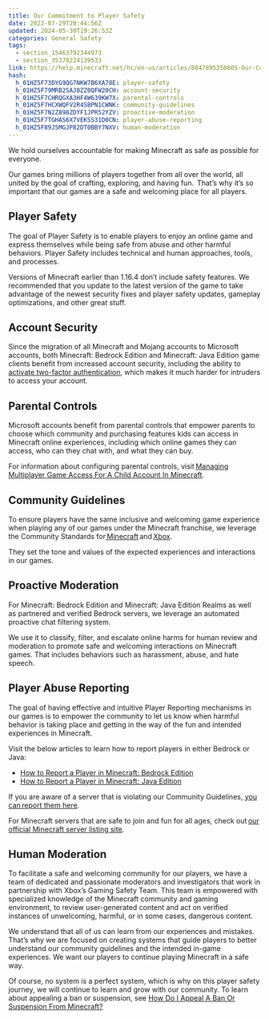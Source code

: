 ```yaml
---
title: Our Commitment to Player Safety
date: 2022-07-29T20:44:56Z
updated: 2024-05-30T19:26:53Z
categories: General Safety
tags:
  - section_15463792344973
  - section_35378224139533
link: https://help.minecraft.net/hc/en-us/articles/8047895358605-Our-Commitment-to-Player-Safety
hash:
  h_01HZ5F73DYG9QG7NKW7B6XA78E: player-safety
  h_01HZ5F79MRB2SAJ8ZZ0QFW20CH: account-security
  h_01HZ5F7CHRQGXA3HF4W639KW7X: parental-controls
  h_01HZ5F7HCXWQFV2R4SBPN1CWNK: community-guidelines
  h_01HZ5F7N2Z898ZDYF1JPR52YZV: proactive-moderation
  h_01HZ5F7TGHAS6X7VEKSS31D0CN: player-abuse-reporting
  h_01HZ5F89J5MGJP82DT0BBY7NXV: human-moderation
---
```


We hold ourselves accountable for making Minecraft as safe as possible for everyone.

Our games bring millions of players together from all over the world, all united by the goal of crafting, exploring, and having fun.  That’s why it’s so important that our games are a safe and welcoming place for all players.

## Player Safety

The goal of Player Safety is to enable players to enjoy an online game and express themselves while being safe from abuse and other harmful behaviors. Player Safety includes technical and human approaches, tools, and processes.

Versions of Minecraft earlier than 1.16.4 don’t include safety features. We recommended that you update to the latest version of the game to take advantage of the newest security fixes and player safety updates, gameplay optimizations, and other great stuff.

## Account Security

Since the migration of all Minecraft and Mojang accounts to Microsoft accounts, both Minecraft: Bedrock Edition and Minecraft: Java Edition game clients benefit from increased account security, including the ability to [activate two-factor authentication](https://support.microsoft.com/en-us/account-billing/how-to-use-two-step-verification-with-your-microsoft-account-c7910146-672f-01e9-50a0-93b4585e7eb4), which makes it much harder for intruders to access your account.

## Parental Controls

Microsoft accounts benefit from parental controls that empower parents to choose which community and purchasing features kids can access in Minecraft online experiences, including which online games they can access, who can they chat with, and what they can buy.

For information about configuring parental controls, visit [Managing Multiplayer Game Access For A Child Account In Minecraft](../Account-Settings/Managing-Multiplayer-Game-Access-for-a-Child-Account-in-Minecraft.md).

## Community Guidelines

To ensure players have the same inclusive and welcoming game experience when playing any of our games under the Minecraft franchise, we leverage the Community Standards for[ Minecraft](https://www.minecraft.net/en-us/community-standards) and [Xbox](https://www.xbox.com/en-CA/legal/community-standards).

They set the tone and values of the expected experiences and interactions in our games.

## Proactive Moderation

For Minecraft: Bedrock Edition and Minecraft: Java Edition Realms as well as partnered and verified Bedrock servers, we leverage an automated proactive chat filtering system.

We use it to classify, filter, and escalate online harms for human review and moderation to promote safe and welcoming interactions on Minecraft games. That includes behaviors such as harassment, abuse, and hate speech.

## Player Abuse Reporting

The goal of having effective and intuitive Player Reporting mechanisms in our games is to empower the community to let us know when harmful behavior is taking place and getting in the way of the fun and intended experiences in Minecraft.

Visit the below articles to learn how to report players in either Bedrock or Java:

- [How to Report a Player in Minecraft: Bedrock Edition](../Player-Reporting-Bans/How-to-Report-a-Player-in-Minecraft-Bedrock-Edition.md)
- [How to Report a Player in Minecraft: Java Edition](../Player-Reporting-Bans/How-to-Report-a-Player-in-Minecraft-Java-Edition.md)

If you are aware of a server that is violating our Community Guidelines, [you can report them here](http://aka.ms/mce-reportserver).

For Minecraft servers that are safe to join and fun for all ages, check out [our official Minecraft server listing site](https://findmcserver.com/).

## Human Moderation

To facilitate a safe and welcoming community for our players, we have a team of dedicated and passionate moderators and investigators that work in partnership with Xbox’s Gaming Safety Team. This team is empowered with specialized knowledge of the Minecraft community and gaming environment, to review user-generated content and act on verified instances of unwelcoming, harmful, or in some cases, dangerous content.

We understand that all of us can learn from our experiences and mistakes. That’s why we are focused on creating systems that guide players to better understand our community guidelines and the intended in-game experiences. We want our players to continue playing Minecraft in a safe way.

Of course, no system is a perfect system, which is why on this player safety journey, we will continue to learn and grow with our community. To learn about appealing a ban or suspension, see [How Do I Appeal A Ban Or Suspension From Minecraft?](https://help.minecraft.net/hc/en-us/articles/25119263189517)
